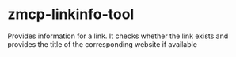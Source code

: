 # zmcp-linkinfo-tool

Provides information for a link. 
It checks whether the link exists and provides the title of the corresponding website if available
